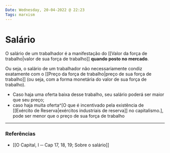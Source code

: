 ```yaml
---
Date: Wednesday, 20-04-2022 @ 22:23
Tags: marxism
---
```

# Salário
O salário de um trabalhador é a manifestação do [[Valor da força de trabalho|valor de sua força de trabalho]] **quando posto no mercado**. 

Ou seja, o salário de um trabalhador não necessariamente condiz exatamente com o [[Preço da força de trabalho|preço de sua força de trabalho]] (ou seja, com a forma monetária do valor de sua força de trabalho). 
* Caso haja uma oferta baixa desse trabalho, seu salário poderá ser maior que seu preço; 
* caso haja muita oferta^[O que é incentivado pela existência de [[Exército de Reserva|exércitos industriais de reserva]] no capitalismo.], pode ser menor que o preço de sua força de trabalho



---
### Referências
- [[O Capital, I ─ Cap 17, 18, 19; Sobre o salário]]